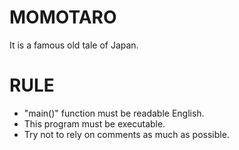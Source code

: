# MOMOTARO
It is a famous old tale of Japan.

# RULE
* "main()" function must be readable English.
* This program must be executable.
* Try not to rely on comments as much as possible.
